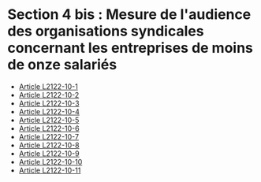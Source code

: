 # Section 4 bis : Mesure de l'audience des organisations syndicales concernant les entreprises de moins de onze salariés &#13;
&#13;
&#13;


* [Article L2122-10-1](./LEGIARTI000022926941.md)
* [Article L2122-10-2](./LEGIARTI000022926939.md)
* [Article L2122-10-3](./LEGIARTI000022926937.md)
* [Article L2122-10-4](./LEGIARTI000022926935.md)
* [Article L2122-10-5](./LEGIARTI000022926931.md)
* [Article L2122-10-6](./LEGIARTI000028699243.md)
* [Article L2122-10-7](./LEGIARTI000022926927.md)
* [Article L2122-10-8](./LEGIARTI000022926925.md)
* [Article L2122-10-9](./LEGIARTI000022926923.md)
* [Article L2122-10-10](./LEGIARTI000022926921.md)
* [Article L2122-10-11](./LEGIARTI000022926919.md)
